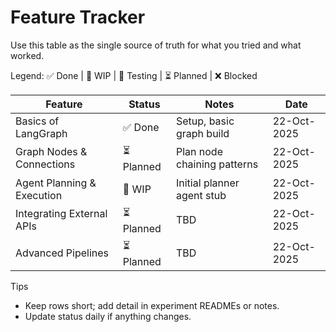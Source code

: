 # Feature Tracker

Use this table as the single source of truth for what you tried and what worked.

Legend: ✅ Done | 🔄 WIP | 🧪 Testing | ⏳ Planned | ❌ Blocked

| Feature | Status | Notes | Date |
|---------|--------|-------|------|
| Basics of LangGraph | ✅ Done | Setup, basic graph build | 22-Oct-2025 |
| Graph Nodes & Connections | ⏳ Planned | Plan node chaining patterns | 22-Oct-2025 |
| Agent Planning & Execution | 🔄 WIP | Initial planner agent stub | 22-Oct-2025 |
| Integrating External APIs | ⏳ Planned | TBD | 22-Oct-2025 |
| Advanced Pipelines | ⏳ Planned | TBD | 22-Oct-2025 |

Tips
- Keep rows short; add detail in experiment READMEs or notes.
- Update status daily if anything changes.